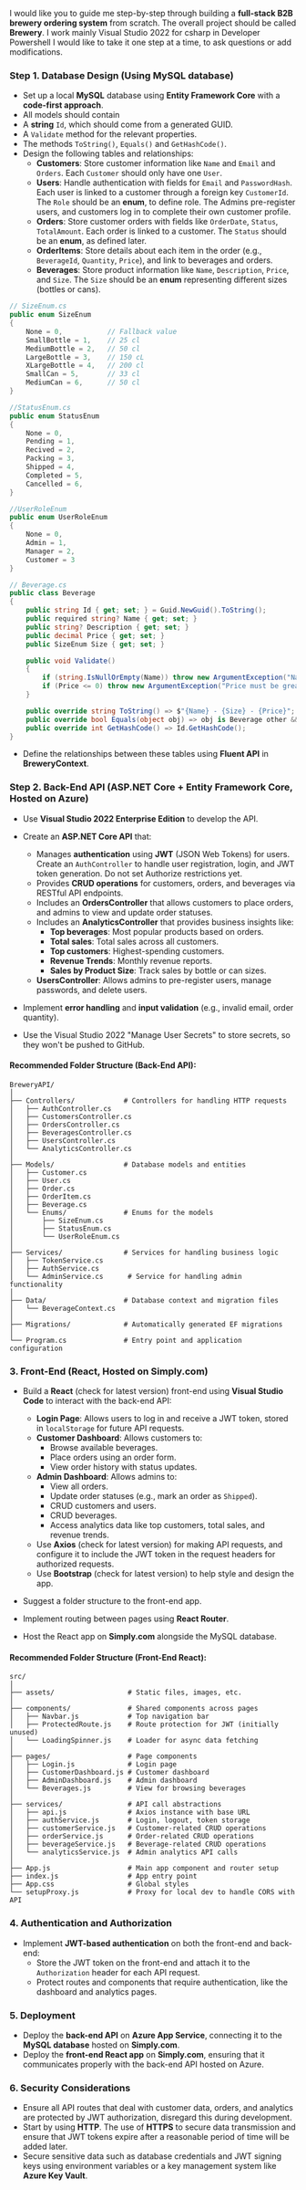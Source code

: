 I would like you to guide me step-by-step through building a **full-stack B2B brewery ordering system** from scratch.
The overall project should be called **Brewery**. I work mainly Visual Studio 2022 for csharp in Developer Powershell 
I would like to take it one step at a time, to ask questions or add modifications.

### **Step 1. Database Design (Using MySQL database)**

- Set up a local **MySQL** database using **Entity Framework Core** with a **code-first approach**.
- All models should contain
 - A **string** `Id`, which should come from a generated GUID.
 - A `Validate` method for the relevant properties.
 - The methods `ToString()`, `Equals()` and `GetHashCode()`.
- Design the following tables and relationships:
  - **Customers**: Store customer information like `Name` and `Email` and `Orders`. Each `Customer` should only have one `User`.
  - **Users**: Handle authentication with fields for `Email` and `PasswordHash`. Each user is linked to a customer through a foreign key `CustomerId`. The `Role` should be an **enum**, to define role. The  Admins pre-register users, and customers log in to complete their own customer profile.
  - **Orders**: Store customer orders with fields like `OrderDate`, `Status`, `TotalAmount`. Each order is linked to a customer. The `Status` should be an **enum**, as defined later.
  - **OrderItems**: Store details about each item in the order (e.g., `BeverageId`, `Quantity`, `Price`), and link to beverages and orders.
  - **Beverages**: Store product information like `Name`, `Description`, `Price`, and `Size`. The `Size` should be an **enum** representing different sizes (bottles or cans).


```csharp
// SizeEnum.cs
public enum SizeEnum
{
    None = 0,           // Fallback value
    SmallBottle = 1,    // 25 cl
    MediumBottle = 2,   // 50 cl
    LargeBottle = 3,    // 150 cL
    XLargeBottle = 4,   // 200 cl
    SmallCan = 5,       // 33 cl
    MediumCan = 6,      // 50 cl
}

//StatusEnum.cs
public enum StatusEnum
{
    None = 0,
    Pending = 1,
    Recived = 2,
    Packing = 3,
    Shipped = 4,
    Completed = 5,
    Cancelled = 6,
}

//UserRoleEnum
public enum UserRoleEnum
{
    None = 0,
    Admin = 1,
    Manager = 2,
    Customer = 3
}

// Beverage.cs
public class Beverage
{
    public string Id { get; set; } = Guid.NewGuid().ToString();
    public required string? Name { get; set; }
    public string? Description { get; set; }
    public decimal Price { get; set; }
    public SizeEnum Size { get; set; }

    public void Validate()
    {
        if (string.IsNullOrEmpty(Name)) throw new ArgumentException("Name is required.");
        if (Price <= 0) throw new ArgumentException("Price must be greater than zero.");
    }

    public override string ToString() => $"{Name} - {Size} - {Price}";
    public override bool Equals(object obj) => obj is Beverage other && Id == other.Id;
    public override int GetHashCode() => Id.GetHashCode();
}
```

- Define the relationships between these tables using **Fluent API** in **BreweryContext**.

### **Step 2. Back-End API (ASP.NET Core + Entity Framework Core, Hosted on Azure)**

- Use **Visual Studio 2022 Enterprise Edition** to develop the API.
- Create an **ASP.NET Core API** that:
  - Manages **authentication** using **JWT** (JSON Web Tokens) for users. Create an `AuthController` to handle user registration, login, and JWT token generation. Do not set Authorize restrictions yet.
  - Provides **CRUD operations** for customers, orders, and beverages via RESTful API endpoints.
  - Includes an **OrdersController** that allows customers to place orders, and admins to view and update order statuses.
  - Includes an **AnalyticsController** that provides business insights like:
    - **Top beverages**: Most popular products based on orders.
    - **Total sales**: Total sales across all customers.
    - **Top customers**: Highest-spending customers.
    - **Revenue Trends**: Monthly revenue reports.
    - **Sales by Product Size**: Track sales by bottle or can sizes.
  - **UsersController**: Allows admins to pre-register users, manage passwords, and delete users.


- Implement **error handling** and **input validation** (e.g., invalid email, order quantity).
- Use the Visual Studio 2022 "Manage User Secrets" to store secrets, so they won't be pushed to GitHub.

#### **Recommended Folder Structure (Back-End API)**:

```
BreweryAPI/
│
├── Controllers/            # Controllers for handling HTTP requests
│   ├── AuthController.cs
│   ├── CustomersController.cs
│   ├── OrdersController.cs
│   ├── BeveragesController.cs
│   ├── UsersController.cs
│   └── AnalyticsController.cs
│
├── Models/                 # Database models and entities
│   ├── Customer.cs
│   ├── User.cs
│   ├── Order.cs
│   ├── OrderItem.cs
│   ├── Beverage.cs
│   └── Enums/              # Enums for the models
│       ├── SizeEnum.cs
│       ├── StatusEnum.cs
│       └── UserRoleEnum.cs
│
├── Services/               # Services for handling business logic
│   ├── TokenService.cs
│   ├── AuthService.cs
│   └── AdminService.cs      # Service for handling admin functionality
│
├── Data/                   # Database context and migration files
│   └── BeverageContext.cs
│
├── Migrations/             # Automatically generated EF migrations
│
└── Program.cs              # Entry point and application configuration
```

### **3. Front-End (React, Hosted on Simply.com)**

- Build a **React** (check for latest version) front-end using **Visual Studio Code** to interact with the back-end API:
  - **Login Page**: Allows users to log in and receive a JWT token, stored in `localStorage` for future API requests.
  - **Customer Dashboard**: Allows customers to:
    - Browse available beverages.
    - Place orders using an order form.
    - View order history with status updates.
  - **Admin Dashboard**: Allows admins to:
    - View all orders.
    - Update order statuses (e.g., mark an order as `Shipped`).
    - CRUD customers and users.
    - CRUD beverages.
    - Access analytics data like top customers, total sales, and revenue trends.
  - Use **Axios** (check for latest version) for making API requests, and configure it to include the JWT token in the request headers for authorized requests.
  - Use **Bootstrap** (check for latest version) to help style and design the app.
  
- Suggest a folder structure to the front-end app.
- Implement routing between pages using **React Router**.
- Host the React app on **Simply.com** alongside the MySQL database.

#### **Recommended Folder Structure (Front-End React)**:

```
src/
│
├── assets/                  # Static files, images, etc.
│
├── components/              # Shared components across pages
│   ├── Navbar.js            # Top navigation bar
│   ├── ProtectedRoute.js    # Route protection for JWT (initially unused)
│   └── LoadingSpinner.js    # Loader for async data fetching
│
├── pages/                   # Page components
│   ├── Login.js             # Login page
│   ├── CustomerDashboard.js # Customer dashboard
│   ├── AdminDashboard.js    # Admin dashboard
│   └── Beverages.js         # View for browsing beverages
│
├── services/                # API call abstractions
│   ├── api.js               # Axios instance with base URL
│   ├── authService.js       # Login, logout, token storage
│   ├── customerService.js   # Customer-related CRUD operations
│   ├── orderService.js      # Order-related CRUD operations
│   ├── beverageService.js   # Beverage-related CRUD operations
│   └── analyticsService.js  # Admin analytics API calls
│
├── App.js                   # Main app component and router setup
├── index.js                 # App entry point
├── App.css                  # Global styles
└── setupProxy.js            # Proxy for local dev to handle CORS with API
```

### **4. Authentication and Authorization**

- Implement **JWT-based authentication** on both the front-end and back-end:
  - Store the JWT token on the front-end and attach it to the `Authorization` header for each API request.
  - Protect routes and components that require authentication, like the dashboard and analytics pages.

### **5. Deployment**

- Deploy the **back-end API** on **Azure App Service**, connecting it to the **MySQL database** hosted on **Simply.com**.
- Deploy the **front-end React app** on **Simply.com**, ensuring that it communicates properly with the back-end API hosted on Azure.
  
### **6. Security Considerations**

- Ensure all API routes that deal with customer data, orders, and analytics are protected by JWT authorization, disregard this during development.
- Start by using **HTTP**. The use of **HTTPS** to secure data transmission and ensure that JWT tokens expire after a reasonable period of time will be added later.
- Secure sensitive data such as database credentials and JWT signing keys using environment variables or a key management system like **Azure Key Vault**.
